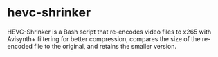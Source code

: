 # hevc-shrinker
HEVC-Shrinker is a Bash script that re-encodes video files to  x265 with Avisynth+ filtering for better compression, compares the size of the re-encoded file to the original, and retains the smaller version. 
